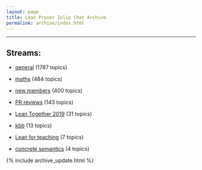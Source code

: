 ```yaml
---
layout: page
title: Lean Prover Zulip Chat Archive
permalink: archive/index.html
---
```


---

## Streams:

* [general](113488general/index.html) (1787 topics)

* [maths](116395maths/index.html) (484 topics)

* [new members](113489newmembers/index.html) (400 topics)

* [PR reviews](144837PRreviews/index.html) (143 topics)

* [Lean Together 2019](179818LeanTogether2019/index.html) (31 topics)

* [kbb](141825kbb/index.html) (13 topics)

* [Lean for teaching](187764Leanforteaching/index.html) (7 topics)

* [concrete semantics](187724concretesemantics/index.html) (4 topics)


{% include archive_update.html %}